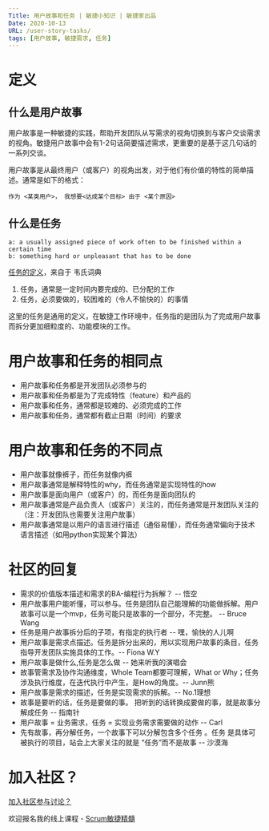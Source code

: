 ```yaml
---
Title: 用户故事和任务 | 敏捷小知识 | 敏捷家出品
Date: 2020-10-13
URL: /user-story-tasks/
tags: [用户故事, 敏捷需求, 任务]
---
```


# 定义

## 什么是用户故事
 
用户故事是一种敏捷的实践，帮助开发团队从写需求的视角切换到与客户交谈需求的视角。敏捷用户故事中会有1-2句话简要描述需求，更重要的是基于这几句话的一系列交谈。

用户故事是从最终用户（或客户）的视角出发，对于他们有价值的特性的简单描述。通常是如下的格式：

`作为 <某类用户>， 我想要<达成某个目标> 由于 <某个原因>`

## 什么是任务

```
a: a usually assigned piece of work often to be finished within a certain time
b: something hard or unpleasant that has to be done
```
[任务的定义](https://www.merriam-webster.com/dictionary/task)，来自于 韦氏词典

1. 任务，通常是一定时间内要完成的、已分配的工作
2. 任务，必须要做的，较困难的（令人不愉快的）的事情

这里的任务是通用的定义，在敏捷工作环境中，任务指的是团队为了完成用户故事而拆分更加细粒度的、功能模块的工作。

# 用户故事和任务的相同点

- 用户故事和任务都是开发团队必须参与的
- 用户故事和任务都是为了完成特性（feature）和产品的
- 用户故事和任务，通常都是较难的、必须完成的工作
- 用户故事和任务，通常都有截止日期（时间）的要求

# 用户故事和任务的不同点

- 用户故事就像裤子，而任务就像内裤
- 用户故事通常是解释特性的why，而任务通常是实现特性的how
- 用户故事是面向用户（或客户）的，而任务是面向团队的
- 用户故事通常是产品负责人（或客户）关注的，而任务通常是开发团队关注的 （注：开发团队也需要关注用户故事）
- 用户故事通常是以用户的语言进行描述（通俗易懂），而任务通常偏向于技术语言描述（如用python实现某个算法）

# 社区的回复

- 需求的价值版本描述和需求的BA-编程行为拆解？ -- 悟空
- 用户故事用户能听懂，可以参与。任务是团队自己能理解的功能做拆解。用户故事可以是一个mvp，任务可能只是故事的一个部分，不完整。 -- Bruce Wang
- 任务是用户故事拆分后的子项，有指定的执行者 -- 嘿，愉快的人儿啊
- 用户故事是需求点描述。任务是拆分出来的，用以实现用户故事的条目，任务指导开发团队实施具体的工作。-- Fiona W.Y
- 用户故事是做什么,任务是怎么做 -- 她来听我的演唱会
- 故事管需求及协作沟通维度，Whole Team都要可理解，What or Why；任务涉及执行维度，在迭代执行中产生，是How的角度。-- Junn熊
- 用户故事是需求的描述，任务是实现需求的拆解。-- No.1理想
- 故事是要听的话，任务是要做的事。 把听到的话转换成要做的事，就是故事分解成任务 -- 指南针
- 用户故事 = 业务需求，任务 = 实现业务需求需要做的动作 -- Carl
- 先有故事，再分解任务，一个故事下可以分解包含多个任务  。任务 是具体可被执行的项目，站会上大家关注的就是 “任务”而不是故事 -- 沙漠海

# 加入社区？

[加入社区参与讨论？](https://github.com/bobjiang/AgilePlus/issues)

欢迎报名我的线上课程 - [Scrum敏捷精髓](https://appmopev1px9533.h5.xiaoeknow.com/v1/course/column/p_5f27d789e4b0822d26880e60?type=3)